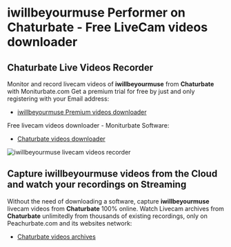 # iwillbeyourmuse Performer on Chaturbate - Free LiveCam videos downloader

## Chaturbate Live Videos Recorder

Monitor and record livecam videos of **iwillbeyourmuse** from **Chaturbate** with Moniturbate.com
Get a premium trial for free by just and only registering with your Email address:
* [iwillbeyourmuse Premium videos downloader](https://moniturbate.com/request-demo-licence-key.html)

Free livecam videos downloader - Moniturbate Software:
* [Chaturbate videos downloader](https://moniturbate.com/moniturbate-download-software.html)

![iwillbeyourmuse livecam videos recorder](https://peachurnet.com/templates/moniturbate-software.png)


## Capture iwillbeyourmuse videos from the Cloud and watch your recordings on Streaming

Without the need of downloading a software, capture **iwillbeyourmuse** livecam videos from **Chaturbate** 100% online.
Watch Livecam archives from **Chaturbate** unlimitedly from thousands of existing recordings, only on Peachurbate.com and its websites network:
* [Chaturbate videos archives](https://peachurnet.com/)